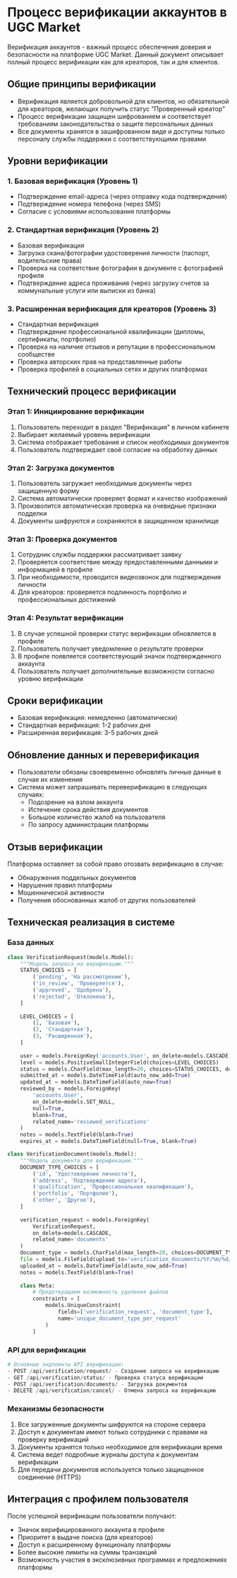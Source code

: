 # Процесс верификации аккаунтов в UGC Market

Верификация аккаунтов - важный процесс обеспечения доверия и безопасности на платформе UGC Market. Данный документ описывает полный процесс верификации как для креаторов, так и для клиентов.

## Общие принципы верификации

- Верификация является добровольной для клиентов, но обязательной для креаторов, желающих получить статус "Проверенный креатор"
- Процесс верификации защищен шифрованием и соответствует требованиям законодательства о защите персональных данных
- Все документы хранятся в зашифрованном виде и доступны только персоналу службы поддержки с соответствующими правами

## Уровни верификации

### 1. Базовая верификация (Уровень 1)
- Подтверждение email-адреса (через отправку кода подтверждения)
- Подтверждение номера телефона (через SMS)
- Согласие с условиями использования платформы

### 2. Стандартная верификация (Уровень 2)
- Базовая верификация
- Загрузка скана/фотографии удостоверения личности (паспорт, водительские права)
- Проверка на соответствие фотографии в документе с фотографией профиля
- Подтверждение адреса проживания (через загрузку счетов за коммунальные услуги или выписки из банка)

### 3. Расширенная верификация для креаторов (Уровень 3)
- Стандартная верификация
- Подтверждение профессиональной квалификации (дипломы, сертификаты, портфолио)
- Проверка на наличие отзывов и репутации в профессиональном сообществе
- Проверка авторских прав на представленные работы
- Проверка профилей в социальных сетях и других платформах

## Технический процесс верификации

### Этап 1: Инициирование верификации
1. Пользователь переходит в раздел "Верификация" в личном кабинете
2. Выбирает желаемый уровень верификации
3. Система отображает требования и список необходимых документов
4. Пользователь подтверждает своё согласие на обработку данных

### Этап 2: Загрузка документов
1. Пользователь загружает необходимые документы через защищенную форму
2. Система автоматически проверяет формат и качество изображений
3. Произволится автоматическая проверка на очевидные признаки подделки
4. Документы шифруются и сохраняются в защищенном хранилище

### Этап 3: Проверка документов
1. Сотрудник службы поддержки рассматривает заявку
2. Проверяется соответствие между предоставленными данными и информацией в профиле
3. При необходимости, проводится видеозвонок для подтверждения личности
4. Для креаторов: проверяется подлинность портфолио и профессиональных достижений

### Этап 4: Результат верификации
1. В случае успешной проверки статус верификации обновляется в профиле
2. Пользователь получает уведомление о результате проверки
3. В профиле появляется соответствующий значок подтвержденного аккаунта
4. Пользователь получает дополнительные возможности согласно уровню верификации

## Сроки верификации
- Базовая верификация: немедленно (автоматически)
- Стандартная верификация: 1-2 рабочих дня
- Расширенная верификация: 3-5 рабочих дней

## Обновление данных и переверификация
- Пользователи обязаны своевременно обновлять личные данные в случае их изменения
- Система может запрашивать переверификацию в следующих случаях:
  - Подозрение на взлом аккаунта
  - Истечение срока действия документов
  - Большое количество жалоб на пользователя
  - По запросу администрации платформы

## Отзыв верификации
Платформа оставляет за собой право отозвать верификацию в случае:
- Обнаружения поддельных документов
- Нарушения правил платформы
- Мошеннической активности
- Получения обоснованных жалоб от других пользователей

## Техническая реализация в системе

### База данных
```python
class VerificationRequest(models.Model):
    """Модель запроса на верификацию."""
    STATUS_CHOICES = [
        ('pending', 'На рассмотрении'),
        ('in_review', 'Проверяется'),
        ('approved', 'Одобрена'),
        ('rejected', 'Отклонена'),
    ]
    
    LEVEL_CHOICES = [
        (1, 'Базовая'),
        (2, 'Стандартная'),
        (3, 'Расширенная'),
    ]
    
    user = models.ForeignKey('accounts.User', on_delete=models.CASCADE, related_name='verification_requests')
    level = models.PositiveSmallIntegerField(choices=LEVEL_CHOICES)
    status = models.CharField(max_length=20, choices=STATUS_CHOICES, default='pending')
    submitted_at = models.DateTimeField(auto_now_add=True)
    updated_at = models.DateTimeField(auto_now=True)
    reviewed_by = models.ForeignKey(
        'accounts.User', 
        on_delete=models.SET_NULL, 
        null=True, 
        blank=True, 
        related_name='reviewed_verifications'
    )
    notes = models.TextField(blank=True)
    expires_at = models.DateTimeField(null=True, blank=True)

class VerificationDocument(models.Model):
    """Модель документа для верификации."""
    DOCUMENT_TYPE_CHOICES = [
        ('id', 'Удостоверение личности'),
        ('address', 'Подтверждение адреса'),
        ('qualification', 'Профессиональная квалификация'),
        ('portfolio', 'Портфолио'),
        ('other', 'Другое'),
    ]
    
    verification_request = models.ForeignKey(
        VerificationRequest, 
        on_delete=models.CASCADE, 
        related_name='documents'
    )
    document_type = models.CharField(max_length=20, choices=DOCUMENT_TYPE_CHOICES)
    file = models.FileField(upload_to='verification_documents/%Y/%m/%d/')
    uploaded_at = models.DateTimeField(auto_now_add=True)
    notes = models.TextField(blank=True)
    
    class Meta:
        # Предотвращаем возможность удаления файлов
        constraints = [
            models.UniqueConstraint(
                fields=['verification_request', 'document_type'],
                name='unique_document_type_per_request'
            )
        ]
```

### API для верификации
```python
# Основные эндпоинты API верификации:
- POST /api/verification/request/ - Создание запроса на верификацию
- GET /api/verification/status/ - Проверка статуса верификации
- POST /api/verification/documents/ - Загрузка документов
- DELETE /api/verification/cancel/ - Отмена запроса на верификацию
```

### Механизмы безопасности
1. Все загруженные документы шифруются на стороне сервера
2. Доступ к документам имеют только сотрудники с правами на проверку верификаций
3. Документы хранятся только необходимое для верификации время
4. Система ведет подробные журналы доступа к документам верификации
5. Для передачи документов используется только защищенное соединение (HTTPS)

## Интеграция с профилем пользователя
После успешной верификации пользователи получают:
- Значок верифицированного аккаунта в профиле
- Приоритет в выдаче поиска (для креаторов)
- Доступ к расширенному функционалу платформы
- Более высокие лимиты на суммы транзакций
- Возможность участия в эксклюзивных программах и предложениях платформы